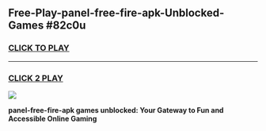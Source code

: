 
## Free-Play-panel-free-fire-apk-Unblocked-Games #82c0u
<h3>
<a href="https://news.freeplayer.one?title=panel-free-fire-apk&ref=8M">CLICK TO PLAY</a></h3>
<hr>

<h3>
<a href="https://news.freeplayer.one?title=panel-free-fire-apk&ref=8M">CLICK 2 PLAY</a>
  
</h3>

<a href="https://news.freeplayer.one?title=panel-free-fire-apk&ref=8M"><img src="https://clearcache.store/games.png"></a>


**panel-free-fire-apk games unblocked: Your Gateway to Fun and Accessible Online Gaming**
